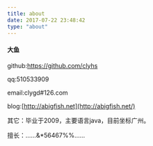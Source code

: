 ```yaml
---
title: about
date: 2017-07-22 23:48:42
type: "about"
---
```


#### 大鱼

github:<https://github.com/clyhs>

qq:510533909

email:clygd#126.com

blog:[http://abigfish.net](http://abigfish.net/)

其它：毕业于2009，主要语言java，目前坐标广州。

擅长：……&*56467%%……

